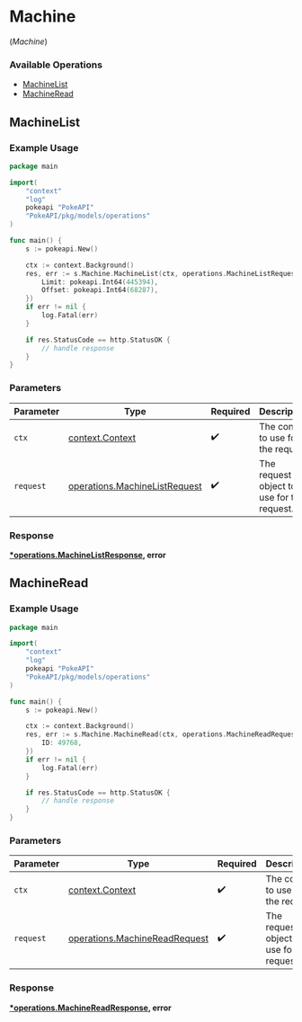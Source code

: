 # Machine
(*Machine*)

### Available Operations

* [MachineList](#machinelist)
* [MachineRead](#machineread)

## MachineList

### Example Usage

```go
package main

import(
	"context"
	"log"
	pokeapi "PokeAPI"
	"PokeAPI/pkg/models/operations"
)

func main() {
    s := pokeapi.New()

    ctx := context.Background()
    res, err := s.Machine.MachineList(ctx, operations.MachineListRequest{
        Limit: pokeapi.Int64(445394),
        Offset: pokeapi.Int64(68287),
    })
    if err != nil {
        log.Fatal(err)
    }

    if res.StatusCode == http.StatusOK {
        // handle response
    }
}
```

### Parameters

| Parameter                                                                      | Type                                                                           | Required                                                                       | Description                                                                    |
| ------------------------------------------------------------------------------ | ------------------------------------------------------------------------------ | ------------------------------------------------------------------------------ | ------------------------------------------------------------------------------ |
| `ctx`                                                                          | [context.Context](https://pkg.go.dev/context#Context)                          | :heavy_check_mark:                                                             | The context to use for the request.                                            |
| `request`                                                                      | [operations.MachineListRequest](../../models/operations/machinelistrequest.md) | :heavy_check_mark:                                                             | The request object to use for the request.                                     |


### Response

**[*operations.MachineListResponse](../../models/operations/machinelistresponse.md), error**


## MachineRead

### Example Usage

```go
package main

import(
	"context"
	"log"
	pokeapi "PokeAPI"
	"PokeAPI/pkg/models/operations"
)

func main() {
    s := pokeapi.New()

    ctx := context.Background()
    res, err := s.Machine.MachineRead(ctx, operations.MachineReadRequest{
        ID: 49768,
    })
    if err != nil {
        log.Fatal(err)
    }

    if res.StatusCode == http.StatusOK {
        // handle response
    }
}
```

### Parameters

| Parameter                                                                      | Type                                                                           | Required                                                                       | Description                                                                    |
| ------------------------------------------------------------------------------ | ------------------------------------------------------------------------------ | ------------------------------------------------------------------------------ | ------------------------------------------------------------------------------ |
| `ctx`                                                                          | [context.Context](https://pkg.go.dev/context#Context)                          | :heavy_check_mark:                                                             | The context to use for the request.                                            |
| `request`                                                                      | [operations.MachineReadRequest](../../models/operations/machinereadrequest.md) | :heavy_check_mark:                                                             | The request object to use for the request.                                     |


### Response

**[*operations.MachineReadResponse](../../models/operations/machinereadresponse.md), error**

